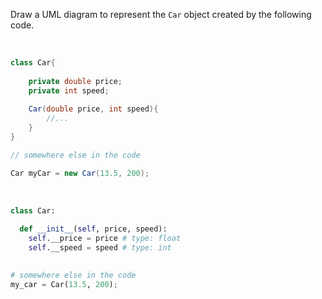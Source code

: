 <panel header=":lock: Draw Car object">
<question>

Draw a UML diagram to represent the `Car` object created by the following code.

<tabs> 
  <tab header="Java">

```java
class Car{
    
    private double price;
    private int speed;
    
    Car(double price, int speed){
        //...
    }
}

// somewhere else in the code

Car myCar = new Car(13.5, 200);
```
  </tab>
  <tab header="Python">

```python
class Car:
  
  def __init__(self, price, speed):
    self.__price = price # type: float
    self.__speed = speed # type: int
    

# somewhere else in the code
my_car = Car(13.5, 200);  
```
</tab>
</tabs>

</question>
</panel>
